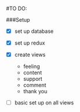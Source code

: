 #TO DO:

###Setup
- [x] set up database
- [x] set up redux
- [x] create views
    - feeling
    - content
    - support
    - comment
    - thank you
- [ ] basic set up on all views

